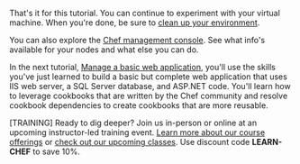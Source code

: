That's it for this tutorial. You can continue to experiment with your virtual machine. When you're done, be sure to [clean up your environment](/manage-a-node/windows/update-your-nodes-configuration#howtocleanupyourenvironment).

You can also explore the [Chef management console](https://manage.chef.io). See what info's available for your nodes and what else you can do.

In the next tutorial, [Manage a basic web application](/manage-a-web-app/windows/), you'll use the skills you've just learned to build a basic but complete web application that uses IIS web server, a SQL Server database, and ASP.NET code. You'll learn how to leverage cookbooks that are written by the Chef community and resolve cookbook dependencies to create cookbooks that are more reusable.

[TRAINING] Ready to dig deeper? Join us in-person or online at an upcoming instructor-led training event. [Learn more about our course offerings](https://www.chef.io/training/) or [check out our upcoming classes](https://www.chef.io/blog/events/category/training-events/). Use discount code **LEARN-CHEF** to save 10%.
